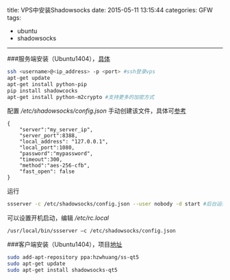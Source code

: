 title: VPS中安装Shadowsocks
date: 2015-05-11 13:15:44
categories: GFW
tags:
- ubuntu
- shadowsocks
---

###服务端安装（Ubuntu1404），[具体](https://github.com/shadowsocks/shadowsocks )
```bash
ssh <username>@<ip_address> -p <port> #ssh登录vps
apt-get update
apt-get install python-pip
pip install shadowcocks
apt-get install python-m2crypto #支持更多的加密方式
```

<!--more-->

配置 */etc/shadowsocks/config.json* 手动创建该文件，具体可[参考](https://github.com/shadowsocks/shadowsocks/wiki/Configuration-via-Config-File)
```
{
    "server":"my_server_ip",
    "server_port":8388,
    "local_address": "127.0.0.1",
    "local_port":1080,
    "password":"mypassword",
    "timeout":300,
    "method":"aes-256-cfb",
    "fast_open": false
}
```
运行
```bash
ssserver -c /etc/shadowsocks/config.json --user nobody -d start #后台运行
```
可以设置开机启动，编辑 */etc/rc.local*
```
/usr/local/bin/ssserver –c /etc/shadowsocks/config.json
```

###客户端安装（Ubuntu1404），项目[地址](https://github.com/librehat/shadowsocks-qt5)
```bash
sudo add-apt-repository ppa:hzwhuang/ss-qt5
sudo apt-get update
sudo apt-get install shadowsocks-qt5
```